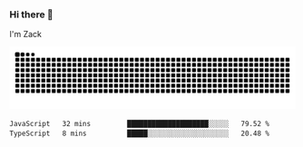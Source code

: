 ### Hi there 👋
I'm Zack

![](https://raw.githubusercontent.com/z4cki/z4cki/refs/heads/output/github-contribution-grid-snake.svg)
<!--START_SECTION:waka-->

```txt
JavaScript   32 mins         ████████████████████░░░░░   79.52 %
TypeScript   8 mins          █████░░░░░░░░░░░░░░░░░░░░   20.48 %
```

<!--END_SECTION:waka-->
